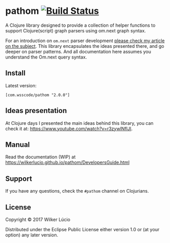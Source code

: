 # pathom [![Build Status](https://circleci.com/gh/fulcrologic/fulcro/tree/master.svg)](https://circleci.com/gh/wilkerlucio/pathom/tree/master) 

A Clojure library designed to provide a collection of helper functions to support Clojure(script) graph parsers using
om.next graph syntax.

For an introduction on `om.next` parser development [please check my article on the subject](https://medium.com/@wilkerlucio/implementing-custom-om-next-parsers-f20ca6db1664).
This library encapsulates the ideas presented there, and go deeper on parser patterns. And all documentation here assumes you understand the Om.next query syntax.

## Install

Latest version:

```
[com.wsscode/pathom "2.0.0"]
```
## Ideas presentation

At Clojure days I presented the main ideas behind this library, you can check it at: https://www.youtube.com/watch?v=r3zywlNflJI.

## Manual

Read the documentation (WIP) at https://wilkerlucio.github.io/pathom/DevelopersGuide.html

## Support

If you have any questions, check the `#pathom` channel on Clojurians.

## License

Copyright © 2017 Wilker Lúcio

Distributed under the Eclipse Public License either version 1.0 or (at
your option) any later version.
